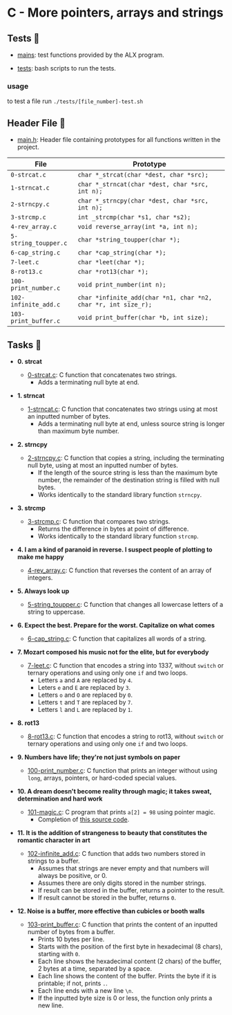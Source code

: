 # C - More pointers, arrays and strings

## Tests :test_tube:

- [mains](./mains): test functions provided by the ALX program.

- [tests](./tests): bash scripts to run the tests.

### usage

to test a file run `./tests/[file_number]-test.sh`

## Header File :file_folder:

- [main.h](./main.h): Header file containing prototypes for all
  functions written in the project.

| File                 | Prototype                                                      |
| -------------------- | -------------------------------------------------------------- |
| `0-strcat.c`         | `char *_strcat(char *dest, char *src);`                        |
| `1-strncat.c`        | `char *_strncat(char *dest, char *src, int n);`                |
| `2-strncpy.c`        | `char *_strncpy(char *dest, char *src, int n);`                |
| `3-strcmp.c`         | `int _strcmp(char *s1, char *s2);`                             |
| `4-rev_array.c`      | `void reverse_array(int *a, int n);`                           |
| `5-string_toupper.c` | `char *string_toupper(char *);`                                |
| `6-cap_string.c`     | `char *cap_string(char *);`                                    |
| `7-leet.c`           | `char *leet(char *);`                                          |
| `8-rot13.c`          | `char *rot13(char *);`                                         |
| `100-print_number.c` | `void print_number(int n);`                                    |
| `102-infinite_add.c` | `char *infinite_add(char *n1, char *n2, char *r, int size_r);` |
| `103-print_buffer.c` | `void print_buffer(char *b, int size);`                        |

## Tasks :page_with_curl:

- **0. strcat**

  - [0-strcat.c](./0-strcat.c): C function that concatenates two strings.
    - Adds a terminating null byte at end.

- **1. strncat**

  - [1-strncat.c](./1-strncat.c): C function that concatenates two strings using at most
    an inputted number of bytes.
    - Adds a terminating null byte at end, unless source string is longer than maximum byte
      number.

- **2. strncpy**

  - [2-strncpy.c](./2-strncpy.c): C function that copies a string, including the
    terminating null byte, using at most an inputted number of bytes.
    - If the length of the source string is less than the maximum byte number,
      the remainder of the destination string is filled with null bytes.
    - Works identically to the standard library function `strncpy`.

- **3. strcmp**

  - [3-strcmp.c](./3-strcmp.c): C function that compares two strings.
    - Returns the difference in bytes at point of difference.
    - Works identically to the standard library function `strcmp`.

- **4. I am a kind of paranoid in reverse. I suspect people of plotting to make me happy**

  - [4-rev_array.c](./4-rev_array.c): C function that reverses the content of an
    array of integers.

- **5. Always look up**

  - [5-string_toupper.c](./5-string_toupper.c): C function that changes all lowercase
    letters of a string to uppercase.

- **6. Expect the best. Prepare for the worst. Capitalize on what comes**

  - [6-cap_string.c](./6-cap_string.c): C function that capitalizes all words of a string.

- **7. Mozart composed his music not for the elite, but for everybody**

  - [7-leet.c](./7-leet.c): C function that encodes a string into 1337, without
    `switch` or ternary operations and using only one `if` and two loops.
    - Letters `a` and `A` are replaced by `4`.
    - Leters `e` and `E` are replaced by `3`.
    - Letters `o` and `O` are replaced by `0`.
    - Letters `t` and `T` are replaced by `7`.
    - Letters `l` and `L` are replaced by `1`.

- **8. rot13**

  - [8-rot13.c](./8-rot13.c): C function that encodes a string to rot13, without
    `switch` or ternary operations and using only one `if` and two loops.

- **9. Numbers have life; they're not just symbols on paper**

  - [100-print_number.c](./100-print_number.c): C function that prints an integer
    without using `long`, arrays, pointers, or hard-coded special values.

- **10. A dream doesn't become reality through magic; it takes sweat, determination and hard work**

  - [101-magic.c](./101-magic.c): C program that prints `a[2] = 98` using pointer magic.
    - Completion of [this source code](https://github.com/holbertonschool/make_magic_happen/blob/master/magic.c).

- **11. It is the addition of strangeness to beauty that constitutes the romantic character in art**

  - [102-infinite_add.c](./102-infinite_add.c): C function that adds two numbers stored
    in strings to a buffer.
    - Assumes that strings are never empty and that numbers will always be positive, or 0.
    - Assumes there are only digits stored in the number strings.
    - If result can be stored in the buffer, returns a pointer to the result.
    - If result cannot be stored in the buffer, returns `0`.

- **12. Noise is a buffer, more effective than cubicles or booth walls**
  - [103-print_buffer.c](./103-print_buffer.c): C function that prints the content of an
    inputted number of bytes from a buffer.
    - Prints 10 bytes per line.
    - Starts with the position of the first byte in hexadecimal (8 chars), starting with `0`.
    - Each line shows the hexadecimal content (2 chars) of the buffer, 2 bytes at a time, separated by a space.
    - Each line shows the content of the buffer. Prints the byte if it is printable; if not, prints `.`.
    - Each line ends with a new line `\n`.
    - If the inputted byte size is 0 or less, the function only prints a new line.
